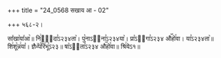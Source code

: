 +++
title = "24_0568 सखाय आ - 02"

+++
५६८-२।

सा꣤खा꣥या꣤आ꣥॥ नि꣢षी᳐दा꣣ऽ२३४ता꣥। पु꣡नाऽ२᳐ना꣣ऽ२३४या꣥। प्रा꣡ऽ२᳐गा꣣ऽ२३४ औ꣥꣯हो꣯वा। या꣣ऽ२३४ता꣥॥ शि꣢शू꣡न्न꣢या꣡। ज्ञैᳲ꣢꣯प꣣रि꣢भू꣡ऽ२३॥ षा꣡ऽ२᳐ता꣣ऽ२३४ औ꣥꣯हो꣯वा॥ श्रि꣢येऽ१॥